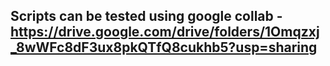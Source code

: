 ## Scripts can be tested using google collab - https://drive.google.com/drive/folders/1Omqzxj_8wWFc8dF3ux8pkQTfQ8cukhb5?usp=sharing